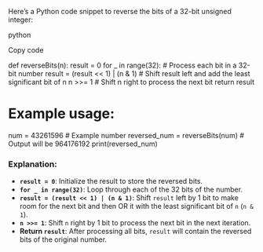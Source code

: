 Here’s a Python code snippet to reverse the bits of a 32-bit unsigned integer:

python

Copy code

def reverseBits(n):
    result = 0
    for _ in range(32):  # Process each bit in a 32-bit number
        result = (result << 1) | (n & 1)  # Shift result left and add the least significant bit of n
        n >>= 1  # Shift n right to process the next bit
    return result

# Example usage:
num = 43261596  # Example number
reversed_num = reverseBits(num)  # Output will be 964176192
print(reversed_num)


### Explanation:

- **`result = 0`**: Initialize the result to store the reversed bits.
- **`for _ in range(32)`**: Loop through each of the 32 bits of the number.
- **`result = (result << 1) | (n & 1)`**: Shift `result` left by 1 bit to make room for the next bit and then OR it with the least significant bit of `n` (`n & 1`).
- **`n >>= 1`**: Shift `n` right by 1 bit to process the next bit in the next iteration.
- **Return `result`**: After processing all bits, `result` will contain the reversed bits of the original number.